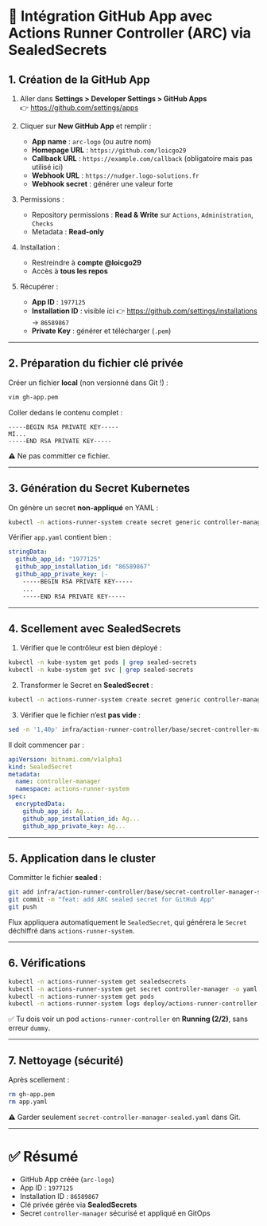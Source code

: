 # 🚀 Intégration GitHub App avec Actions Runner Controller (ARC) via SealedSecrets

## 1. Création de la GitHub App

1. Aller dans **Settings > Developer Settings > GitHub Apps**  
   👉 https://github.com/settings/apps

2. Cliquer sur **New GitHub App** et remplir :
   - **App name** : `arc-logo` (ou autre nom)
   - **Homepage URL** : `https://github.com/loicgo29`
   - **Callback URL** : `https://example.com/callback` (obligatoire mais pas utilisé ici)
   - **Webhook URL** : `https://nudger.logo-solutions.fr`
   - **Webhook secret** : générer une valeur forte

3. Permissions :
   - Repository permissions : **Read & Write** sur `Actions`, `Administration`, `Checks`
   - Metadata : **Read-only**

4. Installation :
   - Restreindre à **compte @loicgo29**
   - Accès à **tous les repos**

5. Récupérer :
   - **App ID** : `1977125`
   - **Installation ID** : visible ici 👉 https://github.com/settings/installations → `86589867`
   - **Private Key** : générer et télécharger (`.pem`)

---

## 2. Préparation du fichier clé privée

Créer un fichier **local** (non versionné dans Git !) :

```bash
vim gh-app.pem
```

Coller dedans le contenu complet :

```
-----BEGIN RSA PRIVATE KEY-----
MI...
-----END RSA PRIVATE KEY-----
```

⚠️ Ne pas committer ce fichier.

---

## 3. Génération du Secret Kubernetes

On génère un secret **non-appliqué** en YAML :

```bash
kubectl -n actions-runner-system create secret generic controller-manager   --from-literal=github_app_id=1977125   --from-literal=github_app_installation_id=86589867   --from-file=github_app_private_key=./gh-app.pem   --dry-run=client -o yaml > app.yaml
```

Vérifier `app.yaml` contient bien :
```yaml
stringData:
  github_app_id: "1977125"
  github_app_installation_id: "86589867"
  github_app_private_key: |-
    -----BEGIN RSA PRIVATE KEY-----
    ...
    -----END RSA PRIVATE KEY-----
```

---

## 4. Scellement avec SealedSecrets

1. Vérifier que le contrôleur est bien déployé :
```bash
kubectl -n kube-system get pods | grep sealed-secrets
kubectl -n kube-system get svc | grep sealed-secrets
```

2. Transformer le Secret en **SealedSecret** :
```bash
kubectl -n actions-runner-system create secret generic controller-manager   --from-literal=github_app_id=1977125   --from-literal=github_app_installation_id=86589867   --from-file=github_app_private_key=./gh-app.pem   --dry-run=client -o yaml | kubeseal   --controller-name=sealed-secrets   --controller-namespace=kube-system   --format=yaml > infra/action-runner-controller/base/secret-controller-manager-sealed.yaml
```

3. Vérifier que le fichier n’est **pas vide** :
```bash
sed -n '1,40p' infra/action-runner-controller/base/secret-controller-manager-sealed.yaml
```

Il doit commencer par :
```yaml
apiVersion: bitnami.com/v1alpha1
kind: SealedSecret
metadata:
  name: controller-manager
  namespace: actions-runner-system
spec:
  encryptedData:
    github_app_id: Ag...
    github_app_installation_id: Ag...
    github_app_private_key: Ag...
```

---

## 5. Application dans le cluster

Committer le fichier **sealed** :
```bash
git add infra/action-runner-controller/base/secret-controller-manager-sealed.yaml
git commit -m "feat: add ARC sealed secret for GitHub App"
git push
```

Flux appliquera automatiquement le `SealedSecret`, qui générera le `Secret` déchiffré dans `actions-runner-system`.

---

## 6. Vérifications

```bash
kubectl -n actions-runner-system get sealedsecrets
kubectl -n actions-runner-system get secret controller-manager -o yaml
kubectl -n actions-runner-system get pods
kubectl -n actions-runner-system logs deploy/actions-runner-controller -c manager --tail=50
```

✅ Tu dois voir un pod `actions-runner-controller` en **Running (2/2)**, sans erreur `dummy`.

---

## 7. Nettoyage (sécurité)

Après scellement :
```bash
rm gh-app.pem
rm app.yaml
```

⚠️ Garder seulement `secret-controller-manager-sealed.yaml` dans Git.

---

# ✅ Résumé

- GitHub App créée (`arc-logo`)
- App ID : `1977125`
- Installation ID : `86589867`
- Clé privée gérée via **SealedSecrets**
- Secret `controller-manager` sécurisé et appliqué en GitOps

